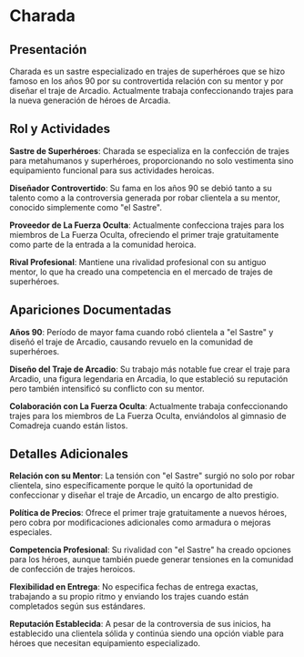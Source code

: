 # Charada

## Presentación

Charada es un sastre especializado en trajes de superhéroes que se hizo famoso en los años 90 por su controvertida relación con su mentor y por diseñar el traje de Arcadio. Actualmente trabaja confeccionando trajes para la nueva generación de héroes de Arcadia.

## Rol y Actividades

**Sastre de Superhéroes**: Charada se especializa en la confección de trajes para metahumanos y superhéroes, proporcionando no solo vestimenta sino equipamiento funcional para sus actividades heroicas.

**Diseñador Controvertido**: Su fama en los años 90 se debió tanto a su talento como a la controversia generada por robar clientela a su mentor, conocido simplemente como "el Sastre".

**Proveedor de La Fuerza Oculta**: Actualmente confecciona trajes para los miembros de La Fuerza Oculta, ofreciendo el primer traje gratuitamente como parte de la entrada a la comunidad heroica.

**Rival Profesional**: Mantiene una rivalidad profesional con su antiguo mentor, lo que ha creado una competencia en el mercado de trajes de superhéroes.

## Apariciones Documentadas

**Años 90**: Período de mayor fama cuando robó clientela a "el Sastre" y diseñó el traje de Arcadio, causando revuelo en la comunidad de superhéroes.

**Diseño del Traje de Arcadio**: Su trabajo más notable fue crear el traje para Arcadio, una figura legendaria en Arcadia, lo que estableció su reputación pero también intensificó su conflicto con su mentor.

**Colaboración con La Fuerza Oculta**: Actualmente trabaja confeccionando trajes para los miembros de La Fuerza Oculta, enviándolos al gimnasio de Comadreja cuando están listos.

## Detalles Adicionales

**Relación con su Mentor**: La tensión con "el Sastre" surgió no solo por robar clientela, sino específicamente porque le quitó la oportunidad de confeccionar y diseñar el traje de Arcadio, un encargo de alto prestigio.

**Política de Precios**: Ofrece el primer traje gratuitamente a nuevos héroes, pero cobra por modificaciones adicionales como armadura o mejoras especiales.

**Competencia Profesional**: Su rivalidad con "el Sastre" ha creado opciones para los héroes, aunque también puede generar tensiones en la comunidad de confección de trajes heroicos.

**Flexibilidad en Entrega**: No especifica fechas de entrega exactas, trabajando a su propio ritmo y enviando los trajes cuando están completados según sus estándares.

**Reputación Establecida**: A pesar de la controversia de sus inicios, ha establecido una clientela sólida y continúa siendo una opción viable para héroes que necesitan equipamiento especializado.